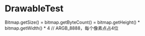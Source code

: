 # DrawableTest

Bitmap.getSize() = bitmap.getByteCount() = bitmap.getHeight() * bitmap.getWidth() * 4 // ARGB_8888，每个像素点占4位